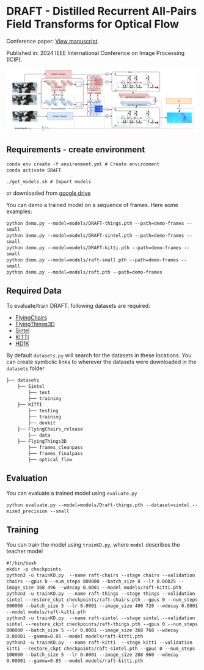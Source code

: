 # DRAFT - Distilled Recurrent All-Pairs Field Transforms for Optical Flow

Conference paper: [View manuscript](https://ieeexplore.ieee.org/document/10648058).

Published in: 2024 IEEE International Conference on Image Processing (ICIP).


<img src="DRAFT.png">

## Requirements - create environment
```Shell
conda env create -f environment.yml # Create environment
conda activate DRAFT
```
```Shell
./get_models.sh # Import models

```
or downloaded from [google drive](https://drive.google.com/drive/folders/1akKiGueJXtsCg7lcViWoeRO7UHKf7Nra?usp=sharing)

You can demo a trained model on a sequence of frames. Here some examples:
```Shell
python demo.py --model=models/DRAFT-things.pth --path=demo-frames --small
python demo.py --model=models/DRAFT-sintel.pth --path=demo-frames --small
python demo.py --model=models/DRAFT-kitti.pth --path=demo-frames --small
python demo.py --model=models/raft-small.pth --path=demo-frames --small
python demo.py --model=models/raft.pth --path=demo-frames
```

## Required Data
To evaluate/train DRAFT, following datasets are required: 
* [FlyingChairs](https://lmb.informatik.uni-freiburg.de/resources/datasets/FlyingChairs.en.html#flyingchairs)
* [FlyingThings3D](https://lmb.informatik.uni-freiburg.de/resources/datasets/SceneFlowDatasets.en.html)
* [Sintel](http://sintel.is.tue.mpg.de/)
* [KITTI](http://www.cvlibs.net/datasets/kitti/eval_scene_flow.php?benchmark=flow)
* [HD1K](http://hci-benchmark.iwr.uni-heidelberg.de/)


By default `datasets.py` will search for the datasets in these locations. You can create symbolic links to wherever the datasets were downloaded in the `datasets` folder

```Shell
├── datasets
    ├── Sintel
        ├── test
        ├── training
    ├── KITTI
        ├── testing
        ├── training
        ├── devkit
    ├── FlyingChairs_release
        ├── data
    ├── FlyingThings3D
        ├── frames_cleanpass
        ├── frames_finalpass
        ├── optical_flow
```

## Evaluation
You can evaluate a trained model using `evaluate.py`
```Shell
python evaluate.py --model=models/Draft-things.pth --dataset=sintel --mixed_precision --small
```

## Training
You can train the model using `trainKD.py`, where `model` describes the teacher model
```shell
#!/bin/bash
mkdir -p checkpoints
python3 -u trainKD.py  --name raft-chairs --stage chairs --validation chairs --gpus 0 --num_steps 800000 --batch_size 8 --lr 0.00025 --image_size 368 496 --wdecay 0.0001 --model models/raft-kitti.pth 
python3 -u trainKD.py  --name raft-things --stage things --validation sintel --restore_ckpt checkpoints/raft-chairs.pth --gpus 0 --num_steps 800000 --batch_size 5 --lr 0.0001 --image_size 400 720 --wdecay 0.0001 --model models/raft-kitti.pth
python3 -u trainKD.py  --name raft-sintel --stage sintel --validation sintel --restore_ckpt checkpoints/raft-things.pth --gpus 0 --num_steps 800000 --batch_size 5 --lr 0.0001 --image_size 368 768 --wdecay 0.00001 --gamma=0.85 --model models/raft-kitti.pth
python3 -u trainKD.py  --name raft-kitti  --stage kitti --validation kitti --restore_ckpt checkpoints/raft-sintel.pth --gpus 0 --num_steps 100000 --batch_size 5 --lr 0.0001 --image_size 288 960 --wdecay 0.00001 --gamma=0.85 --model models/raft-kitti.pth
```
